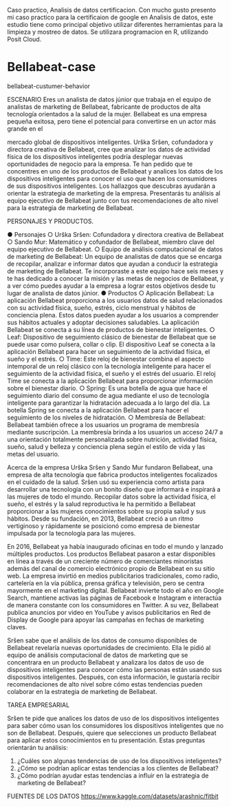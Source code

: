 Caso practico, Analisis de datos certificacion.
Con mucho gusto presento mi caso practico para la certificaion de google en Analisis de datos, este estudio tiene como principal objetivo utilizar diferentes herramientas para la limpieza y mostreo de datos.
Se utilizara programacion en R, utilizando Posit Cloud.


# Bellabeat-case
bellabeat-custumer-behavior

ESCENARIO
Eres un analista de datos júnior que trabaja en el equipo de analistas de marketing de Bellabeat, fabricante de productos de alta tecnología orientados a la salud de la mujer. Bellabeat es una empresa pequeña exitosa, pero tiene el potencial para convertirse en un actor más grande en el
 

mercado global de dispositivos inteligentes. Urška Sršen, cofundadora y directora creativa de Bellabeat, cree que analizar los datos de actividad física de los dispositivos inteligentes podría desplegar nuevas oportunidades de negocio para la empresa. Te han pedido que te concentres en uno de los productos de Bellabeat y analices los datos de los dispositivos inteligentes para conocer el uso que hacen los consumidores de sus dispositivos inteligentes. Los hallazgos que descubras ayudarán a orientar la estrategia de marketing de la empresa. Presentarás tu análisis al equipo ejecutivo de Bellabeat junto con tus recomendaciones de alto nivel para la estrategia de marketing de Bellabeat.

PERSONAJES Y PRODUCTOS.

●	Personajes
○	Urška Sršen: Cofundadora y directora creativa de Bellabeat
○	Sando Mur: Matemático y cofundador de Bellabeat, miembro clave del equipo ejecutivo de Bellabeat.
○	Equipo de análisis computacional de datos de marketing de Bellabeat: Un equipo de analistas de datos que se encarga de recopilar, analizar e informar datos que ayudan a conducir la estrategia de marketing de Bellabeat. Te incorporaste a este equipo hace seis meses y te has dedicado a conocer la misión y las metas de negocios de Bellabeat, y a ver cómo puedes ayudar a la empresa a lograr estos objetivos desde tu lugar de analista de datos júnior.
●	Productos
○	Aplicación Bellabeat: La aplicación Bellabeat proporciona a los usuarios datos de salud relacionados con su actividad física, sueño, estrés, ciclo menstrual y hábitos de conciencia plena. Estos datos pueden ayudar a los usuarios a comprender sus hábitos actuales y adoptar decisiones saludables. La aplicación Bellabeat se conecta a su línea de productos de bienestar inteligentes.
○	Leaf: Dispositivo de seguimiento clásico de bienestar de Bellabeat que se puede usar como pulsera, collar o clip. El dispositivo Leaf se conecta a la aplicación Bellabeat para hacer un seguimiento de la actividad física, el sueño y el estrés.
○	Time: Este reloj de bienestar combina el aspecto intemporal de un reloj clásico con la tecnología inteligente para hacer el seguimiento de la actividad física, el sueño y el estrés del usuario. El reloj Time se conecta a la aplicación Bellabeat para proporcionar información sobre el bienestar diario.
○	Spring: Es una botella de agua que hace el seguimiento diario del consumo de agua mediante el uso de tecnología inteligente para garantizar la hidratación adecuada a lo largo del día. La botella Spring se conecta a la aplicación Bellabeat para hacer el seguimiento de los niveles de hidratación.
○	Membresía de Bellabeat: Bellabeat también ofrece a los usuarios un programa de membresía mediante suscripción. La membresía brinda a los usuarios un acceso 24/7 a una orientación totalmente personalizada sobre nutrición, actividad física, sueño, salud y belleza y conciencia plena según el estilo de vida y las metas del usuario.

Acerca de la empresa
Urška Sršen y Sando Mur fundaron Bellabeat, una empresa de alta tecnología que fabrica productos inteligentes focalizados en el cuidado de la salud. Sršen usó su experiencia como artista para desarrollar una tecnología con un bonito diseño que informará e inspirará a las mujeres de todo el mundo. Recopilar datos sobre la actividad física, el sueño, el estrés y la salud reproductiva le ha permitido a Bellabeat proporcionar a las mujeres conocimientos sobre su propia salud y sus hábitos. Desde su fundación, en 2013, Bellabeat creció a un ritmo vertiginoso y rápidamente se posicionó como empresa de bienestar impulsada por la tecnología para las mujeres.

En 2016, Bellabeat ya había inaugurado oficinas en todo el mundo y lanzado múltiples productos. Los productos Bellabeat pasaron a estar disponibles en línea a través de un creciente número de comerciantes minoristas además del canal de comercio electrónico propio de Bellabeat en su sitio web. La empresa invirtió en medios publicitarios tradicionales, como radio, cartelería en la vía pública, prensa gráfica y televisión, pero se centra mayormente en el marketing digital. Bellabeat invierte todo el año en Google Search, mantiene activas las páginas de Facebook e Instagram e interactúa de manera constante con los consumidores en Twitter. A su vez, Bellabeat publica anuncios por video en YouTube y avisos publicitarios en Red de Display de Google para apoyar las campañas en fechas de marketing claves.

Sršen sabe que el análisis de los datos de consumo disponibles de Bellabeat revelaría nuevas oportunidades de crecimiento. Ella le pidió al equipo de análisis computacional de datos de marketing que se concentrara en un producto Bellabeat y analizara los datos de uso de dispositivos inteligentes para conocer cómo las personas están usando sus dispositivos inteligentes. Después, con esta información, le gustaría recibir recomendaciones de alto nivel sobre cómo estas tendencias pueden colaborar en la estrategia de marketing de Bellabeat.

TAREA EMPRESARIAL 

Sršen te pide que analices los datos de uso de los dispositivos inteligentes para saber cómo usan los consumidores los dispositivos inteligentes que no son de Bellabeat. Después, quiere que selecciones un producto Bellabeat para aplicar estos conocimientos en tu presentación. Estas preguntas orientarán tu análisis:
 
1.	¿Cuáles son algunas tendencias de uso de los dispositivos inteligentes?
2.	¿Cómo se podrían aplicar estas tendencias a los clientes de Bellabeat?
3.	¿Cómo podrían ayudar estas tendencias a influir en la estrategia de marketing de Bellabeat?

FUENTES DE LOS DATOS 
https://www.kaggle.com/datasets/arashnic/fitbit


